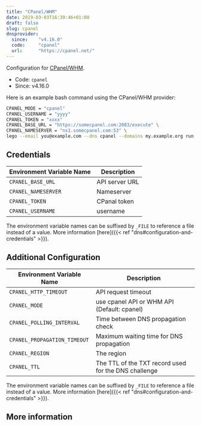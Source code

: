 ```yaml
---
title: "CPanel/WHM"
date: 2019-03-03T16:39:46+01:00
draft: false
slug: cpanel
dnsprovider:
  since:    "v4.16.0"
  code:     "cpanel"
  url:      "https://cpanel.net/"
---
```


<!-- THIS DOCUMENTATION IS AUTO-GENERATED. PLEASE DO NOT EDIT. -->
<!-- providers/dns/cpanel/cpanel.toml -->
<!-- THIS DOCUMENTATION IS AUTO-GENERATED. PLEASE DO NOT EDIT. -->


Configuration for [CPanel/WHM](https://cpanel.net/).


<!--more-->

- Code: `cpanel`
- Since: v4.16.0


Here is an example bash command using the CPanel/WHM provider:

```bash
CPANEL_MODE = "cpanel"
CPANEL_USERNAME = "yyyy"
CPANEL_TOKEN = "xxxx"
CPANEL_BASE_URL = "https://somecpanel.com:2083/execute" \
CPANEL_NAMESERVER = "ns1.somecpanel.com:53" \
lego --email you@example.com --dns cpanel --domains my.example.org run
```




## Credentials

| Environment Variable Name | Description |
|-----------------------|-------------|
| `CPANEL_BASE_URL` | API server URL |
| `CPANEL_NAMESERVER` | Nameserver |
| `CPANEL_TOKEN` | CPanal token |
| `CPANEL_USERNAME` | username |

The environment variable names can be suffixed by `_FILE` to reference a file instead of a value.
More information [here]({{< ref "dns#configuration-and-credentials" >}}).


## Additional Configuration

| Environment Variable Name | Description |
|--------------------------------|-------------|
| `CPANEL_HTTP_TIMEOUT` | API request timeout |
| `CPANEL_MODE` | use cpanel API or WHM API (Default: cpanel) |
| `CPANEL_POLLING_INTERVAL` | Time between DNS propagation check |
| `CPANEL_PROPAGATION_TIMEOUT` | Maximum waiting time for DNS propagation |
| `CPANEL_REGION` | The region |
| `CPANEL_TTL` | The TTL of the TXT record used for the DNS challenge |

The environment variable names can be suffixed by `_FILE` to reference a file instead of a value.
More information [here]({{< ref "dns#configuration-and-credentials" >}}).




## More information



<!-- THIS DOCUMENTATION IS AUTO-GENERATED. PLEASE DO NOT EDIT. -->
<!-- providers/dns/cpanel/cpanel.toml -->
<!-- THIS DOCUMENTATION IS AUTO-GENERATED. PLEASE DO NOT EDIT. -->
